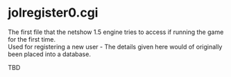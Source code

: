 # jolregister0.cgi
The first file that the netshow 1.5 engine tries to access if running the game for the first time.<br>Used for registering a new user - The details given here would of originally been placed into a database.

TBD
